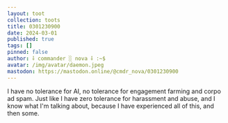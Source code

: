 ```yaml
---
layout: toot
collection: toots
title: 0301230900
date: 2024-03-01
published: true
tags: []
pinned: false
author: ⸸ commander ░ nova ⸸ :~$
avatar: /img/avatar/daemon.jpeg
mastodon: https://mastodon.online/@cmdr_nova/0301230900
---
```


I have no tolerance for AI, no tolerance for engagement farming and corpo ad spam. Just like I have zero tolerance for harassment and abuse, and I know what I'm talking about, because I have experienced all of this, and then some.
